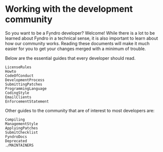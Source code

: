 <!-- SPDX-License-Identifier: MIT -->

# Working with the development community

So you want to be a Fyndro developer? Welcome! While there is a lot to be learned about Fyndro
in a technical sense, it is also important to learn about how our community works. Reading these documents
will make it much easier for you to get your changes merged with a minimum of trouble.

Below are the essential guides that every developer should read.

```console
LicenseRules
Howto
CodeOfConduct
DevelopmentProcess
SubmittingPatches
ProgrammingLanguage
CodingStyle
EmailClients
EnforcementStatement
```

Other guides to the community that are of interest to most developers are:

```console
Compiling
ManagementStyle
ApplyingPatches
SubmitChecklist
FyndroDocs
Deprecated
./MAINTAINERS
```
